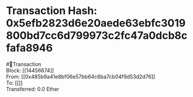 
Transaction Hash: 0x5efb2823d6e20aede63ebfc3019800bd7cc6d799973c2fc47a0dcb8cfafa8946
====================================================================================
  
#💸Transaction  
Block: [[14456674]]  
From: [[0x485b9a41e8bf06e57bb64c6ba7cb04f9d53d2d76]]  
To: [[]]  
Transferred: 0.0 Ether